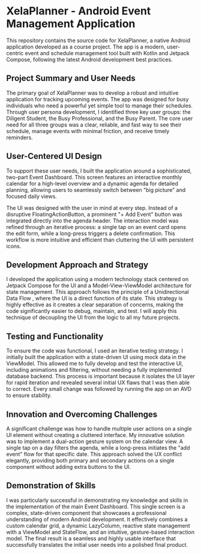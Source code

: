 # XelaPlanner - Android Event Management Application

This repository contains the source code for XelaPlanner, a native Android application developed as a course project. The app is a modern, user-centric event and schedule management tool built with Kotlin and Jetpack Compose, following the latest Android development best practices.

## Project Summary and User Needs

The primary goal of XelaPlanner was to develop a robust and intuitive application for tracking upcoming events. The app was designed for busy individuals who need a powerful yet simple tool to manage their schedules. Through user persona development, I identified three key user groups: the Diligent Student, the Busy Professional, and the Busy Parent. The core user need for all three groups was a clear, reliable, and fast way to see their schedule, manage events with minimal friction, and receive timely reminders.

## User-Centered UI Design

To support these user needs, I built the application around a sophisticated, two-part Event Dashboard. This screen features an interactive monthly calendar for a high-level overview and a dynamic agenda for detailed planning, allowing users to seamlessly switch between "big picture" and focused daily views.

The UI was designed with the user in mind at every step. Instead of a disruptive FloatingActionButton, a prominent "+ Add Event" button was integrated directly into the agenda header. The interaction model was refined through an iterative process: a single tap on an event card opens the edit form, while a long-press triggers a delete confirmation. This workflow is more intuitive and efficient than cluttering the UI with persistent icons.

## Development Approach and Strategy

I developed the application using a modern technology stack centered on Jetpack Compose for the UI and a Model-View-ViewModel architecture for state management. This approach follows the principle of a Unidirectional Data Flow , where the UI is a direct function of its state. This strategy is highly effective as it creates a clear separation of concerns, making the code significantly easier to debug, maintain, and test. I will apply this technique of decoupling the UI from the logic to all my future projects.

## Testing and Functionality

To ensure the code was functional, I used an iterative testing strategy. I initially built the application with a state-driven UI using mock data in the ViewModel. This allowed me to fully develop and test the interactive UI, including animations and filtering, without needing a fully implemented database backend. This process is important because it isolates the UI layer for rapid iteration and revealed several initial UX flaws that I was then able to correct. Every small change was followed by running the app on an AVD to ensure stability.

## Innovation and Overcoming Challenges

A significant challenge was how to handle multiple user actions on a single UI element without creating a cluttered interface. My innovative solution was to implement a dual-action gesture system on the calendar view. A single tap on a day filters the agenda, while a long-press initiates the "add event" flow for that specific date. This approach solved the UX conflict elegantly, providing both primary and secondary actions on a single component without adding extra buttons to the UI.

## Demonstration of Skills

I was particularly successful in demonstrating my knowledge and skills in the implementation of the main Event Dashboard. This single screen is a complex, state-driven component that showcases a professional understanding of modern Android development. It effectively combines a custom calendar grid, a dynamic LazyColumn, reactive state management with a ViewModel and StateFlow, and an intuitive, gesture-based interaction model. The final result is a seamless and highly usable interface that successfully translates the initial user needs into a polished final product.
